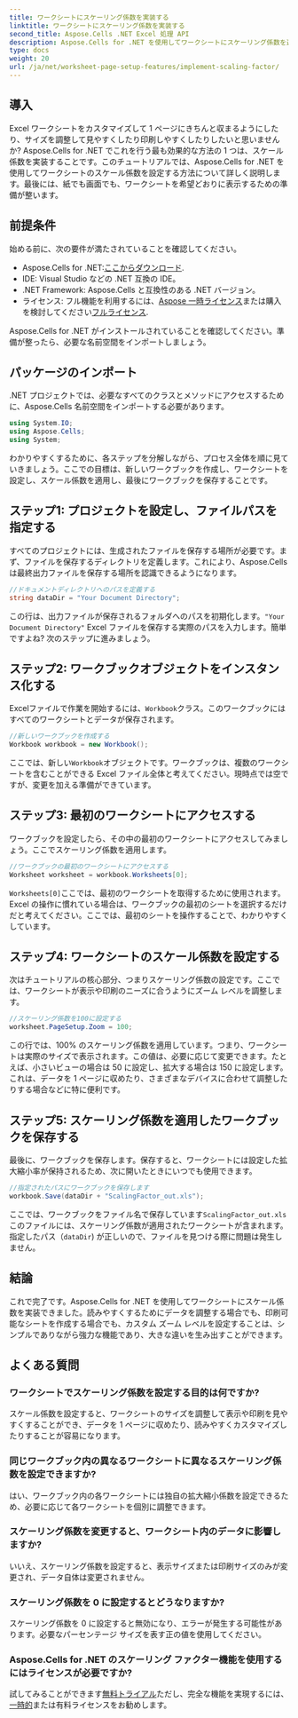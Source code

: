 ```yaml
---
title: ワークシートにスケーリング係数を実装する
linktitle: ワークシートにスケーリング係数を実装する
second_title: Aspose.Cells .NET Excel 処理 API
description: Aspose.Cells for .NET を使用してワークシートにスケーリング係数を適用する方法を、ステップバイステップのチュートリアル、例、FAQ で学習します。シームレスなスケーリングに最適です。
type: docs
weight: 20
url: /ja/net/worksheet-page-setup-features/implement-scaling-factor/
---
```

## 導入

Excel ワークシートをカスタマイズして 1 ページにきちんと収まるようにしたり、サイズを調整して見やすくしたり印刷しやすくしたりしたいと思いませんか? Aspose.Cells for .NET でこれを行う最も効果的な方法の 1 つは、スケール係数を実装することです。このチュートリアルでは、Aspose.Cells for .NET を使用してワークシートのスケール係数を設定する方法について詳しく説明します。最後には、紙でも画面でも、ワークシートを希望どおりに表示するための準備が整います。

## 前提条件

始める前に、次の要件が満たされていることを確認してください。

-  Aspose.Cells for .NET:[ここからダウンロード](https://releases.aspose.com/cells/net/).
- IDE: Visual Studio などの .NET 互換の IDE。
- .NET Framework: Aspose.Cells と互換性のある .NET バージョン。
- ライセンス: フル機能を利用するには、[Aspose 一時ライセンス](https://purchase.aspose.com/temporary-license/)または購入を検討してください[フルライセンス](https://purchase.aspose.com/buy).

Aspose.Cells for .NET がインストールされていることを確認してください。準備が整ったら、必要な名前空間をインポートしましょう。


## パッケージのインポート

.NET プロジェクトでは、必要なすべてのクラスとメソッドにアクセスするために、Aspose.Cells 名前空間をインポートする必要があります。

```csharp
using System.IO;
using Aspose.Cells;
using System;
```

わかりやすくするために、各ステップを分解しながら、プロセス全体を順に見ていきましょう。ここでの目標は、新しいワークブックを作成し、ワークシートを設定し、スケール係数を適用し、最後にワークブックを保存することです。 

## ステップ1: プロジェクトを設定し、ファイルパスを指定する

すべてのプロジェクトには、生成されたファイルを保存する場所が必要です。まず、ファイルを保存するディレクトリを定義します。これにより、Aspose.Cells は最終出力ファイルを保存する場所を認識できるようになります。

```csharp
//ドキュメントディレクトリへのパスを定義する
string dataDir = "Your Document Directory";
```


この行は、出力ファイルが保存されるフォルダへのパスを初期化します。`"Your Document Directory"` Excel ファイルを保存する実際のパスを入力します。簡単ですよね? 次のステップに進みましょう。


## ステップ2: ワークブックオブジェクトをインスタンス化する

 Excelファイルで作業を開始するには、`Workbook`クラス。このワークブックにはすべてのワークシートとデータが保存されます。

```csharp
//新しいワークブックを作成する
Workbook workbook = new Workbook();
```


ここでは、新しい`Workbook`オブジェクトです。ワークブックは、複数のワークシートを含むことができる Excel ファイル全体と考えてください。現時点では空ですが、変更を加える準備ができています。


## ステップ3: 最初のワークシートにアクセスする

ワークブックを設定したら、その中の最初のワークシートにアクセスしてみましょう。ここでスケーリング係数を適用します。

```csharp
//ワークブックの最初のワークシートにアクセスする
Worksheet worksheet = workbook.Worksheets[0];
```


`Worksheets[0]`ここでは、最初のワークシートを取得するために使用されます。Excel の操作に慣れている場合は、ワークブックの最初のシートを選択するだけだと考えてください。ここでは、最初のシートを操作することで、わかりやすくしています。


## ステップ4: ワークシートのスケール係数を設定する

次はチュートリアルの核心部分、つまりスケーリング係数の設定です。ここでは、ワークシートが表示や印刷のニーズに合うようにズーム レベルを調整します。

```csharp
//スケーリング係数を100に設定する
worksheet.PageSetup.Zoom = 100;
```


この行では、100% のスケーリング係数を適用しています。つまり、ワークシートは実際のサイズで表示されます。この値は、必要に応じて変更できます。たとえば、小さいビューの場合は 50 に設定し、拡大する場合は 150 に設定します。これは、データを 1 ページに収めたり、さまざまなデバイスに合わせて調整したりする場合などに特に便利です。


## ステップ5: スケーリング係数を適用したワークブックを保存する

最後に、ワークブックを保存します。保存すると、ワークシートには設定した拡大縮小率が保持されるため、次に開いたときにいつでも使用できます。

```csharp
//指定されたパスにワークブックを保存します
workbook.Save(dataDir + "ScalingFactor_out.xls");
```


ここでは、ワークブックをファイル名で保存しています`ScalingFactor_out.xls`このファイルには、スケーリング係数が適用されたワークシートが含まれます。指定したパス（`dataDir`) が正しいので、ファイルを見つける際に問題は発生しません。


## 結論

これで完了です。Aspose.Cells for .NET を使用してワークシートにスケール係数を実装できました。読みやすくするためにデータを調整する場合でも、印刷可能なシートを作成する場合でも、カスタム ズーム レベルを設定することは、シンプルでありながら強力な機能であり、大きな違いを生み出すことができます。

## よくある質問

### ワークシートでスケーリング係数を設定する目的は何ですか?  
スケール係数を設定すると、ワークシートのサイズを調整して表示や印刷を見やすくすることができ、データを 1 ページに収めたり、読みやすくカスタマイズしたりすることが容易になります。

### 同じワークブック内の異なるワークシートに異なるスケーリング係数を設定できますか?  
はい、ワークブック内の各ワークシートには独自の拡大縮小係数を設定できるため、必要に応じて各ワークシートを個別に調整できます。

### スケーリング係数を変更すると、ワークシート内のデータに影響しますか?  
いいえ、スケーリング係数を設定すると、表示サイズまたは印刷サイズのみが変更され、データ自体は変更されません。

### スケーリング係数を 0 に設定するとどうなりますか?  
スケーリング係数を 0 に設定すると無効になり、エラーが発生する可能性があります。必要なパーセンテージ サイズを表す正の値を使用してください。

### Aspose.Cells for .NET のスケーリング ファクター機能を使用するにはライセンスが必要ですか?  
試してみることができます[無料トライアル](https://releases.aspose.com/)ただし、完全な機能を実現するには、[一時的](https://purchase.aspose.com/temporary-license/)または有料ライセンスをお勧めします。